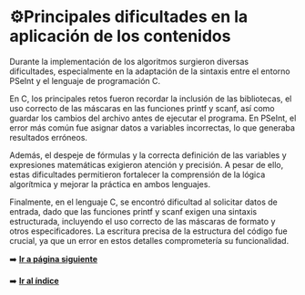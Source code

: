 # ⚙️Principales dificultades en la aplicación de los contenidos
Durante la implementación de los algoritmos surgieron diversas dificultades, especialmente en la adaptación de la sintaxis entre el entorno PSeInt y el lenguaje de programación C.

En C, los principales retos fueron recordar la inclusión de las bibliotecas, el uso correcto de las máscaras en las funciones printf y scanf, así como guardar los cambios del archivo antes de ejecutar el programa.
En PSeInt, el error más común fue asignar datos a variables incorrectas, lo que generaba resultados erróneos.

Además, el despeje de fórmulas y la correcta definición de las variables y expresiones matemáticas exigieron atención y precisión.
A pesar de ello, estas dificultades permitieron fortalecer la comprensión de la lógica algorítmica y mejorar la práctica en ambos lenguajes.

Finalmente, en el lenguaje C, se encontró dificultad al solicitar datos de entrada, dado que las funciones
printf y scanf exigen una sintaxis estructurada, incluyendo el uso correcto de las máscaras de formato y 
otros especificadores. La escritura precisa de la estructura del código fue crucial, ya que un error en 
estos detalles comprometería su funcionalidad.

➡️ [**Ir a página siguiente**](/unidad1/contenidosUnidad/relfexión.md)

➡️ [**Ir al índice**](/index.md)
